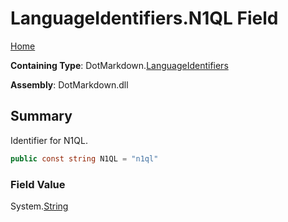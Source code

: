 <a name="_top"></a>

# LanguageIdentifiers\.N1QL Field

[Home](../../../README.md#_top)

**Containing Type**: DotMarkdown\.[LanguageIdentifiers](../README.md#_top)

**Assembly**: DotMarkdown\.dll

## Summary

Identifier for N1QL\.

```csharp
public const string N1QL = "n1ql"
```

### Field Value

System\.[String](https://docs.microsoft.com/en-us/dotnet/api/system.string)